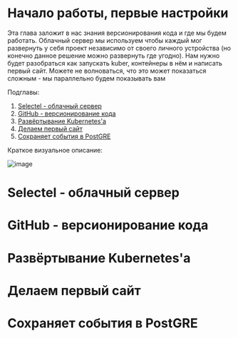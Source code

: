 # Начало работы, первые настройки

Эта глава заложит в нас знания версионирования кода и где мы будем работать. Облачный сервер мы используем чтобы каждый мог развернуть у себя проект независимо от своего личного устройства (но конечно данное решение можно развернуть где угодно). Нам нужно будет разобраться как запускать kuber, контейнеры в нём и написать первый сайт.
Можете не волноваться, что это может показаться сложным - мы параллельно будем показывать вам 

Подглавы:
1. [Selectel - облачный сервер](#selectel)
2. [GitHub - версионирование кода](#github)
3. [Развёртывание Kubernetes'а](#kubernetes) 
4. [Делаем первый сайт](#первый-сайт)
5. [Сохраняет события в PostGRE](#основные-сервисы)

Краткое визуальное описание:

![image](https://github.com/user-attachments/assets/3cdb51ef-00b5-4195-8b36-a4cb6eca7f57)


<a id="selectel"></a>
# Selectel - облачный сервер

<a id="github"></a>
# GitHub - версионирование кода

<a id="kubernetes"></a>
# Развёртывание Kubernetes'а

<a id="первый-сайт"></a>
# Делаем первый сайт

<a id="основные-сервисы"></a>
# Сохраняет события в PostGRE




